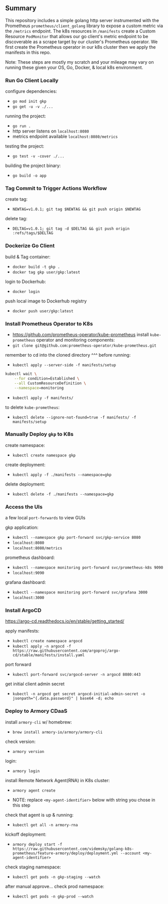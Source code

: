 ## Summary
This repository includes a simple golang http server instrumented with the Prometheus `prometheus/client_golang` library to expose a custom metric via the `/metrics` endpoint. The k8s resources in `/manifests` create a Custom Resource `PodMonitor` that allows our go client's metric endpoint to be discoverable as a scrape target by our cluster's Prometheus operator. We first create the Prometheus operator in our k8s cluster then we apply the manifests in this repo.

Note: These steps are mostly my scratch and your mileage may vary on running these given your OS, Go, Docker, & local k8s environment.

### Run Go Client Locally

configure dependencies:
* `go mod init gkp`
* `go get -u -v ./...`

running the project:
* `go run .`
* http server listens on `localhost:8080`
* metrics endpoint available `localhost:8080/metrics`

testing the project:
* `go test -v -cover ./...`

building the project binary:
* `go build -o app`

### Tag Commit to Trigger Actions Workflow
create tag:
* `NEWTAG=v1.0.1; git tag $NEWTAG && git push origin $NEWTAG`

delete tag:
* `DELTAG=v1.0.1; git tag -d $DELTAG && git push origin :refs/tags/$DELTAG`

### Dockerize Go Client
build & Tag container:
* `docker build -t gkp .`
* `docker tag gkp user/gkp:latest`

login to Dockerhub:
* `docker login`

push local image to Dockerhub registry
* `docker push user/gkp:latest`

### Install Prometheus Operator to K8s
* https://github.com/prometheus-operator/kube-prometheus
install `kube-prometheus` operator and monitoring components:
* `git clone git@github.com:prometheus-operator/kube-prometheus.git`

remember to cd into the cloned directory ^^^ before running:
* `kubectl apply --server-side -f manifests/setup`

```bash
kubectl wait \
	--for condition=Established \
	--all CustomResourceDefinition \
	--namespace=monitoring
```

* `kubectl apply -f manifests/`

to delete `kube-prometheus`:
* `kubectl delete --ignore-not-found=true -f manifests/ -f manifests/setup`

### Manually Deploy `gkp` to K8s

create namespace:
* `kubectl create namespace gkp`

create deployment:
* `kubectl apply -f ./manifests --namespace=gkp`

delete deployment:
* `kubectl delete -f ./manifests --namespace=gkp`

### Access the UIs
a few local `port-forwards` to view GUIs

gkp application:
* `kubectl --namespace gkp port-forward svc/gkp-service 8080`
* `localhost:8080`
* `localhost:8080/metrics`

prometheus dashboard:
* `kubectl --namespace monitoring port-forward svc/prometheus-k8s 9090`
* `localhost:9090`

grafana dashboard:
* `kubectl --namespace monitoring port-forward svc/grafana 3000`
* `localhost:3000`

### Install ArgoCD
https://argo-cd.readthedocs.io/en/stable/getting_started/

apply manifests:
* `kubectl create namespace argocd`
* `kubectl apply -n argocd -f https://raw.githubusercontent.com/argoproj/argo-cd/stable/manifests/install.yaml`

port forward
* `kubectl port-forward svc/argocd-server -n argocd 8080:443`

get initial client admin secret
* `kubectl -n argocd get secret argocd-initial-admin-secret -o jsonpath="{.data.password}" | base64 -d; echo`

### Deploy to Armory CDaaS

install `armory-cli` w/ homebrew:
* `brew install armory-io/armory/armory-cli`

check version:
* `armory version`

login:
* `armory login`

install Remote Network Agent(RNA) in K8s cluster:
* `armory agent create`
- NOTE: replace `<my-agent-identifier>` below with string you chose in this step

check that agent is up & running:
* `kubectl get all -n armory-rna`

kickoff deployment:
* `armory deploy start -f https://raw.githubusercontent.com/videmsky/golang-k8s-prometheus/feature-armory/deploy/deployment.yml --account <my-agent-identifier>`

check staging namespace:
* `kubectl get pods -n gkp-staging --watch`

after manual approve... check prod namespace:
* `kubectl get pods -n gkp-prod --watch`
